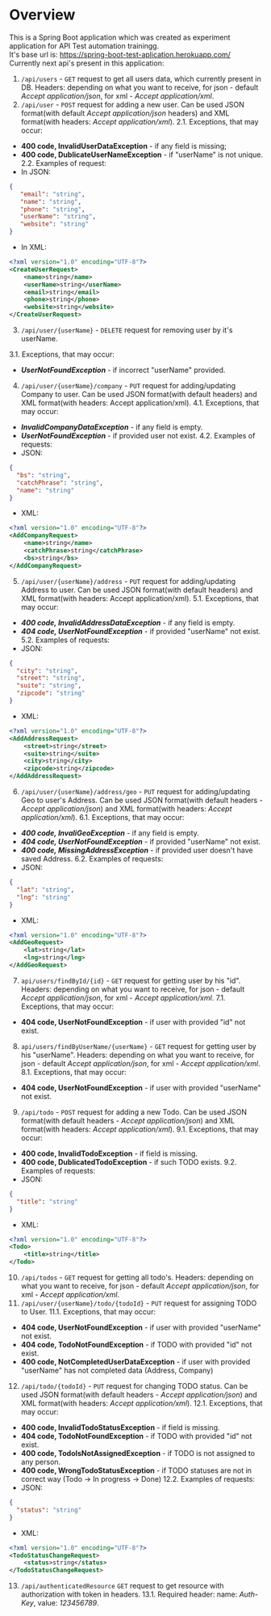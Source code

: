 # Overview

This is a Spring Boot application which was created as experiment application for API Test automation trainingg.  
It's base url is: <https://spring-boot-test-aplication.herokuapp.com/>  
Currently next api's present in this application:  
1. `/api/users` - `GET` request to get all users data, which currently present in DB. Headers: depending on what you want to receive, for json - default _Accept application/json_, for xml - _Accept application/xml_.
2. `/api/user` - `POST` request for adding a new user. Can be used JSON format(with default _Accept application/json_ headers) and XML format(with headers: _Accept application/xml_). 
2.1. Exceptions, that may occur:
* **400 code, InvalidUserDataException** - if any field is missing;
* **400 code, DublicateUserNameException** - if "userName" is not unique.
2.2. Examples of request:
* In JSON:
```json
{
   "email": "string",
   "name": "string",
   "phone": "string",
   "userName": "string",
   "website": "string"
}
```
* In XML:
```xml
<?xml version="1.0" encoding="UTF-8"?>
<CreateUserRequest>
	<name>string</name>
	<userName>string</userName>
	<email>string</email>
	<phone>string</phone>
	<website>string</website>
</CreateUserRequest>
```

3. `/api/user/{userName}` - `DELETE` request for removing user by it's userName. 

3.1. Exceptions, that may occur:
* ***UserNotFoundException*** - if incorrect "userName" provided.
4. `/api/user/{userName}/company` - `PUT` request for adding/updating Company to user. Can be used JSON format(with default headers) and XML format(with headers: Accept application/xml).
4.1. Exceptions, that may occur:
* ***InvalidCompanyDataException*** - if any field is empty.
* ***UserNotFoundException*** - if provided user not exist.
4.2. Examples of requests:  
* JSON:
```json
{
  "bs": "string",
  "catchPhrase": "string",
  "name": "string"
}
```
* XML:
```xml
<?xml version="1.0" encoding="UTF-8"?>
<AddCompanyRequest>
	<name>string</name>
	<catchPhrase>string</catchPhrase>
	<bs>string</bs>
</AddCompanyRequest>
```
5. `/api/user/{userName}/address` - `PUT` request for adding/updating Address to user. Can be used JSON format(with default headers) and XML format(with headers: Accept application/xml).
5.1. Exceptions, that may occur:
* ***400 code, InvalidAddressDataException*** - if any field is empty.
* ***404 code, UserNotFoundException*** - if provided "userName" not exist.
5.2. Examples of requests:
* JSON:
```json
{
  "city": "string",
  "street": "string",
  "suite": "string",
  "zipcode": "string"
}
```
* XML:
```xml
<?xml version="1.0" encoding="UTF-8"?>
<AddAddressRequest>
	<street>string</street>
	<suite>string</suite>
	<city>string</city>
	<zipcode>string</zipcode>
</AddAddressRequest>
```
6. `/api/user/{userName}/address/geo` - `PUT` request for adding/updating Geo to user's Address. Can be used JSON format(with default headers - _Accept application/json_) and XML format(with headers: _Accept application/xml_).
6.1. Exceptions, that may occur:
* ***400 code, InvaliGeoException*** - if any field is empty.
* ***404 code, UserNotFoundException*** - if provided "userName" not exist.
* ***400 code, MissingAddressException*** - if provided user doesn't have saved Address.
6.2. Examples of requests:
* JSON:
```json
{
  "lat": "string",
  "lng": "string"
}
```
* XML:
```xml
<?xml version="1.0" encoding="UTF-8"?>
<AddGeoRequest>
	<lat>string</lat>
	<lng>string</lng>
</AddGeoRequest>
```
7. `api/users/findById/{id}` - `GET` request for getting user by his "id". Headers: depending on what you want to receive, for json - default _Accept application/json_, for xml - _Accept application/xml_.
7.1. Exceptions, that may occur:
* **404 code, UserNotFoundException** - if user with provided "id" not exist.
8. `api/users/findByUserName/{userName}` - `GET` request for getting user by his "userName". Headers: depending on what you want to receive, for json - default _Accept application/json_, for xml - _Accept application/xml_.
8.1. Exceptions, that may occur:
* **404 code, UserNotFoundException** - if user with provided "userName" not exist.
9. `/api/todo` - `POST` request for adding a new Todo. Can be used JSON format(with default headers - _Accept application/json_) and XML format(with headers: _Accept application/xml_).
9.1. Exceptions, that may occur:
* **400 code, InvalidTodoException** - if field is missing.
* **400 code, DublicatedTodoException** - if such TODO exists.
9.2. Examples of requests:
* JSON:
```json
{
  "title": "string"
}
```
* XML:
```xml
<?xml version="1.0" encoding="UTF-8"?>
<Todo>
	<title>string</title>
</Todo>
```
10. `/api/todos` - `GET` request for getting all todo's. Headers: depending on what you want to receive, for json - default _Accept application/json_, for xml - _Accept application/xml_.
11. `/api/user/{userName}/todo/{todoId}` - `PUT` request for assigning TODO to User.
11.1. Exceptions, that may occur:
* **404 code, UserNotFoundException** - if user with provided "userName" not exist.
* **404 code, TodoNotFoundException** - if TODO with provided "id" not exist.
* **400 code, NotCompletedUserDataException** - if user with provided "userName" has not completed data (Address, Company)
12. `/api/todo/{todoId}` - `PUT` request for changing TODO status. Can be used JSON format(with default headers - _Accept application/json_) and XML format(with headers: _Accept application/xml_).
12.1. Exceptions, that may occur:
* **400 code, InvalidTodoStatusException** - if field is missing.
* **404 code, TodoNotFoundException** - if TODO with provided "id" not exist.
* **400 code, TodoIsNotAssignedException** - if TODO is not assigned to any person.
* **400 code, WrongTodoStatusException** - if TODO statuses are not in correct way (Todo -> In progress -> Done)
12.2. Examples of requests:
* JSON:
```json
{
  "status": "string"
}
```
* XML:
```xml
<?xml version="1.0" encoding="UTF-8"?>
<TodoStatusChangeRequest>
	<status>string</status>
</TodoStatusChangeRequest>
```
13. `/api/authenticatedResource` `GET` request to get resource with authorization with token in headers. 
13.1. Required header: name: _Auth-Key_, value: _123456789_.
